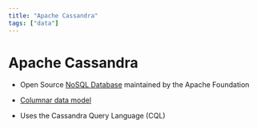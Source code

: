 ```yaml
---
title: "Apache Cassandra"
tags: ["data"]
---
```


# Apache Cassandra

- Open Source [NoSQL Database][nosql] maintained by the Apache Foundation

- [Columnar data model][columnar]

- Uses the Cassandra Query Language (CQL)

[nosql]: ./nonrelational_database.md
[columnar]: ./columnar_data_model.md
